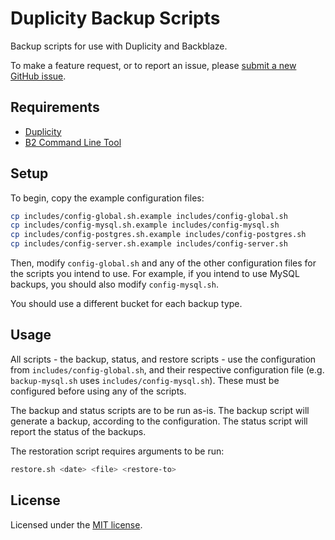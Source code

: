 # Duplicity Backup Scripts

Backup scripts for use with Duplicity and Backblaze.

To make a feature request, or to report an issue, please [submit a new GitHub issue](https://github.com/NFarrington/duplicity-backup-scripts/issues/new).

## Requirements

* [Duplicity](http://duplicity.nongnu.org/)
* [B2 Command Line Tool](https://github.com/Backblaze/B2_Command_Line_Tool)

## Setup

To begin, copy the example configuration files:

```bash
cp includes/config-global.sh.example includes/config-global.sh
cp includes/config-mysql.sh.example includes/config-mysql.sh
cp includes/config-postgres.sh.example includes/config-postgres.sh
cp includes/config-server.sh.example includes/config-server.sh
```

Then, modify `config-global.sh` and any of the other configuration files for the scripts you intend to use. For example, if you intend to use MySQL backups, you should also modify `config-mysql.sh`.

You should use a different bucket for each backup type.

## Usage

All scripts - the backup, status, and restore scripts - use the configuration from `includes/config-global.sh`, and their respective configuration file (e.g. `backup-mysql.sh` uses `includes/config-mysql.sh`). These must be configured before using any of the scripts.

The backup and status scripts are to be run as-is. The backup script will generate a backup, according to the configuration. The status script will report the status of the backups.

The restoration script requires arguments to be run:

```bash
restore.sh <date> <file> <restore-to>
```

## License

Licensed under the [MIT license](https://opensource.org/licenses/MIT).
